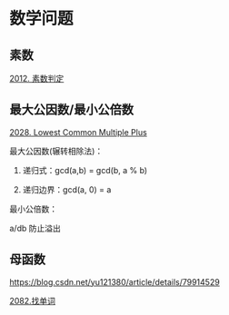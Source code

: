 # 数学问题

## 素数

[2012. 素数判定](https://github.com/Lsyhprum/HDUOJ/tree/master/MATH/2012)

## 最大公因数/最小公倍数

[2028. Lowest Common Multiple Plus](https://github.com/Lsyhprum/HDUOJ/tree/master/MATH/2028)

最大公因数(辗转相除法)：

1. 递归式：gcd(a,b) = gcd(b, a % b)

2. 递归边界：gcd(a, 0) = a

最小公倍数：

a/db 防止溢出

## 母函数

https://blog.csdn.net/yu121380/article/details/79914529

[2082.找单词](https://github.com/Lsyhprum/HDUOJ/tree/master/MATH/2082)